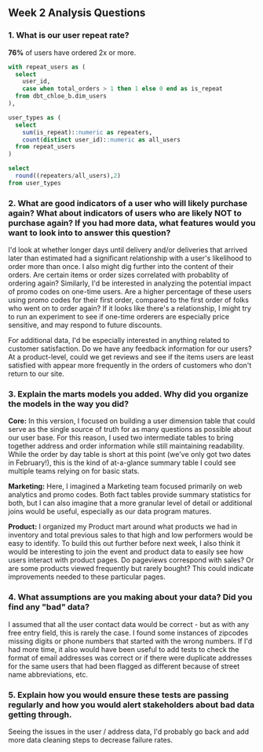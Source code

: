 ## Week 2 Analysis Questions

### 1. What is our user repeat rate?
**76%** of users have ordered 2x or more.

```sql
with repeat_users as (
  select
    user_id,
    case when total_orders > 1 then 1 else 0 end as is_repeat
  from dbt_chloe_b.dim_users
),

user_types as (
  select
    sum(is_repeat)::numeric as repeaters,
    count(distinct user_id)::numeric as all_users
  from repeat_users
)

select
  round((repeaters/all_users),2)
from user_types
```

### 2. What are good indicators of a user who will likely purchase again? What about indicators of users who are likely NOT to purchase again? If you had more data, what features would you want to look into to answer this question?

I'd look at whether longer days until delivery and/or deliveries that arrived later than estimated had a significant relationship with a user's likelihood to order more than once. I also might dig further into the content of their orders. Are certain items or order sizes correlated with probablity of ordering again? Similarly, I'd be interested in analyzing the potential impact of promo codes on one-time users. Are a higher percentage of these users using promo codes for their first order, compared to the first order of folks who went on to order again? If it looks like there's a relationship, I might try to run an experiment to see if one-time orderers are especially price sensitive, and may respond to future discounts.

For additional data, I'd be especially interested in anything related to customer satisfaction. Do we have any feedback information for our users? At a product-level, could we get reviews and see if the items users are least satisfied with appear more frequently in the orders of customers who don't return to our site.

### 3. Explain the marts models you added. Why did you organize the models in the way you did?

**Core:** In this version, I focused on building a user dimension table that could serve as the single source of truth for as many questions as possible about our user base. For this reason, I used two intermediate tables to bring together address and order information while still maintaining readability. While the order by day table is short at this point (we've only got two dates in February!), this is the kind of at-a-glance summary table I could see multiple teams relying on for basic stats.

**Marketing:** Here, I imagined a Marketing team focused primarily on web analytics and promo codes. Both fact tables provide summary statistics for both, but I can also imagine that a more granular level of detail or additional joins would be useful, especially as our data program matures.

**Product:** I organized my Product mart around what products we had in inventory and total previous sales to that high and low performers would be easy to identify. To build this out further before next week, I also think it would be interesting to join the event and product data to easily see how users interact with product pages. Do pageviews correspond with sales? Or are some products viewed frequently but rarely bought? This could indicate improvements needed to these particular pages.

### 4. What assumptions are you making about your data? Did you find any "bad" data?

I assumed that all the user contact data would be correct - but as with any free entry field, this is rarely the case. I found some instances of zipcodes missing digits or phone numbers that started with the wrong numbers. If I'd had more time, it also would have been useful to add tests to check the format of email addresses was correct or if there were duplicate addresses for the same users that had been flagged as different because of street name abbreviations, etc.

### 5.  Explain how you would ensure these tests are passing regularly and how you would alert stakeholders about bad data getting through.

Seeing the issues in the user / address data, I'd probably go back and add more data cleaning steps to decrease failure rates. 